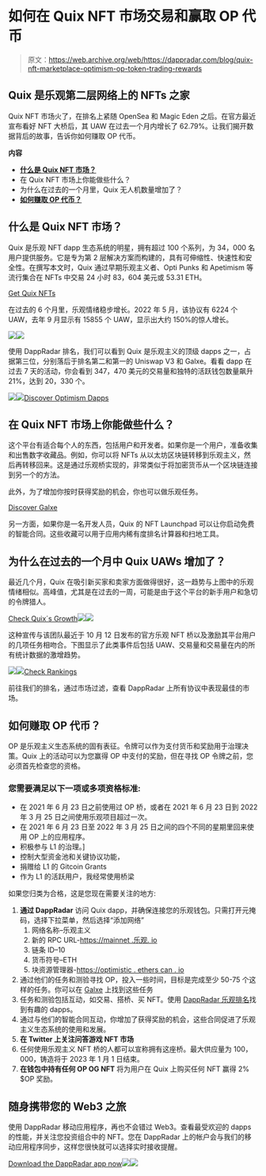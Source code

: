 # 如何在 Quix NFT 市场交易和赢取 OP 代币

> 原文：<https://web.archive.org/web/https://dappradar.com/blog/quix-nft-marketplace-optimism-op-token-trading-rewards>

## Quix 是乐观第二层网络上的 NFTs 之家

Quix NFT 市场火了，在排名上紧随 OpenSea 和 Magic Eden 之后。在官方最近宣布看好 NFT 大桥后，其 UAW 在过去一个月内增长了 62.79%。让我们揭开数据背后的故事，告诉你如何赚取 OP 代币。

**内容**

*   **[什么是 Quix NFT 市场？](https://web.archive.org/web/20221130143115/https://dappradar.com/blog/quix-nft-marketplace-optimism-op-token-trading-rewards/#What-is-Quix-NFT-Marketplace?-)**
*   在 Quix NFT 市场上你能做些什么？
*   为什么在过去的一个月里，Quix 无人机数量增加了？
*   **[如何赚取 OP 代币？](https://web.archive.org/web/20221130143115/https://dappradar.com/blog/quix-nft-marketplace-optimism-op-token-trading-rewards/#How-to-earn-OP-tokens?)**

## 什么是 Quix NFT 市场？

Quix 是乐观 NFT dapp 生态系统的明星，拥有超过 100 个系列，为 34，000 名用户提供服务。它是专为第 2 层解决方案而构建的，具有可伸缩性、快速性和安全性。在撰写本文时，Quix 通过早期乐观主义者、Opti Punks 和 Apetimism 等流行集合在 NFTs 中交易 24 小时 83，604 美元或 53.31 ETH。

[Get Quix NFTs](https://web.archive.org/web/20221130143115/https://dappradar.com/multichain/marketplaces/quix)

在过去的 6 个月里，乐观情绪稳步增长。2022 年 5 月，该协议有 6224 个 UAW，去年 9 月显示有 15855 个 UAW，显示出大约 150%的惊人增长。

![](img/6d5ff97af0f50f170f6b226f458620aa.png)![](img/61f3b0d2d7f8f85a166f4755cd2bc7d4.png)

使用 DappRadar 排名，我们可以看到 Quix 是乐观主义的顶级 dapps 之一，占据第三位，分别落后于排名第二和第一的 Uniswap V3 和 Galxe。看看 dapp 在过去 7 天的活动，你会看到 347，470 美元的交易量和独特的活跃钱包数量飙升 21%，达到 20，330 个。

![](img/363ee91c7542f42da99025de71d94d46.png)![](img/44107884c610c10f1281169380128756.png)[Discover Optimism Dapps](https://web.archive.org/web/20221130143115/https://dappradar.com/rankings/protocol/optimism)

## 在 Quix NFT 市场上你能做些什么？

这个平台有适合每个人的东西，包括用户和开发者。如果你是一个用户，准备收集和出售数字收藏品。例如，你可以将 NFTs 从以太坊区块链转移到乐观主义，然后再转移回来。这是通过乐观桥实现的，非常类似于将加密货币从一个区块链连接到另一个的方法。

此外，为了增加你按时获得奖励的机会，你也可以做乐观任务。

[Discover Galxe](https://web.archive.org/web/20221130143115/https://dappradar.com/multichain/social/galxe)

另一方面，如果你是一名开发人员，Quix 的 NFT Launchpad 可以让你启动免费的智能合同。这些收藏可以用于应用内稀有度排名计算器和扫地工具。

## 为什么在过去的一个月中 Quix UAWs 增加了？

最近几个月，Quix 在吸引新买家和卖家方面做得很好，这一趋势与上图中的乐观情绪相似。高峰值，尤其是在过去的一周，可能是由于这个平台的新手用户和急切的令牌猎人。

[Check Quix´s Growth](https://web.archive.org/web/20221130143115/https://dappradar.com/multichain/marketplaces/quix)![](img/ab537aec251fdf13e0f801271c951394.png)![](img/f8b2558953478e44c213dcdff56fcb7f.png)

这种宣传与该团队最近于 10 月 12 日发布的官方乐观 NFT 桥以及激励其平台用户的几项任务相吻合。下图显示了此类事件后包括 UAW、交易量和交易量在内的所有统计数据的激增趋势。

![](img/f7d7257a0d64030d8786ead6c1316996.png)![](img/0acd68cf1457cd08fae225144abb562c.png)[Check Rankings](https://web.archive.org/web/20221130143115/https://dappradar.com/rankings/category/marketplaces)

前往我们的排名，通过市场过滤，查看 DappRadar 上所有协议中表现最佳的市场。

## **如何赚取 OP 代币？**

OP 是乐观主义生态系统的固有表征。令牌可以作为支付货币和奖励用于治理决策。Quix 上的活动可以为您赢得 OP 中支付的奖励，但在寻找 OP 令牌之前，您必须首先检查您的资格。

### 您需要满足以下一项或多项资格标准:

*   在 2021 年 6 月 23 日之前使用过 OP 桥，或者在 2021 年 6 月 23 日到 2022 年 3 月 25 日之间使用乐观项目超过一次。
*   在 2021 年 6 月 23 日至 2022 年 3 月 25 日之间的四个不同的星期里回来使用 OP 上的应用程序。
*   积极参与 L1 的治理。]
*   控制大型资金池和关键协议功能，
*   捐赠给 L1 的 Gitcoin Grants
*   作为 L1 的活跃用户，我经常使用桥梁

如果您归类为合格，这是您现在需要关注的地方:

1.  **通过 DappRadar** 访问 Quix dapp，并确保连接您的乐观钱包。只需打开元掩码，选择下拉菜单，然后选择“添加网络”
    1.  网络名称–乐观主义
    2.  新的 RPC URL-[https://mainnet .乐观. io](https://web.archive.org/web/20221130143115/https://mainnet.optimism.io/)
    3.  链条 ID–10
    4.  货币符号–ETH
    5.  块资源管理器-[https://optimistic . ethers can . io](https://web.archive.org/web/20221130143115/https://optimistic.etherscan.io/)
2.  通过他们的任务和测验寻找 OP，投入一些时间，目标是完成至少 50-75 个这样的任务。你可以在 [Galxe](https://web.archive.org/web/20221130143115/https://dappradar.com/multichain/social/galxe) 上找到这些任务
3.  任务和测验包括互动，如交易、搭桥、买 NFT。使用 [DappRadar 乐观排名](https://web.archive.org/web/20221130143115/https://dappradar.com/rankings/protocol/optimism)找到有趣的 dapps。
4.  通过与他们的智能合同互动，你增加了获得奖励的机会，这些合同促进了乐观主义生态系统的使用和发展。
5.  **在 Twitter 上关注问答游戏 NFT 市场**
6.  任何使用乐观主义 NFT 桥的人都可以宣称拥有这座桥。最大供应量为 100，000，铸造将于 2023 年 1 月 1 日结束。
7.  **在钱包中持有任何 OP OG NFT** 将为用户在 Quix 上购买任何 NFT 赢得 2% $OP 奖励。

## 随身携带您的 Web3 之旅

使用 DappRadar 移动应用程序，再也不会错过 Web3。查看最受欢迎的 dapps 的性能，并关注您投资组合中的 NFT。您在 DappRadar 上的帐户会与我们的移动应用程序同步，这样您很快就可以选择实时接收提醒。

[Download the DappRadar app now](https://web.archive.org/web/20221130143115/https://dappradar.app.link/blog)[](https://web.archive.org/web/20221130143115/https://play.google.com/store/apps/details?id=com.portfolio.dappradar)[![](img/a3634373d68930c5d4e8a7fce618f91f.png)<picture>![](img/8349169e3ba57102c37c53052b2fbe81.png)</picture>](https://web.archive.org/web/20221130143115/https://play.google.com/store/apps/details?id=com.portfolio.dappradar)